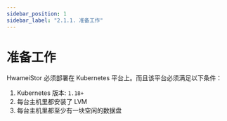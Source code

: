 ```yaml
---
sidebar_position: 1
sidebar_label: "2.1.1. 准备工作"
---
```


# 准备工作

HwameiStor 必须部署在 Kubernetes 平台上。而且该平台必须满足以下条件：

1. Kubernetes 版本: `1.18+`
1. 每台主机里都安装了 LVM
1. 每台主机里都至少有一块空闲的数据盘

